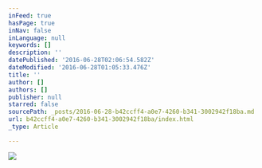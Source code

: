 ```yaml
---
inFeed: true
hasPage: true
inNav: false
inLanguage: null
keywords: []
description: ''
datePublished: '2016-06-28T02:06:54.582Z'
dateModified: '2016-06-28T01:05:33.476Z'
title: ''
author: []
authors: []
publisher: null
starred: false
sourcePath: _posts/2016-06-28-b42ccff4-a0e7-4260-b341-3002942f18ba.md
url: b42ccff4-a0e7-4260-b341-3002942f18ba/index.html
_type: Article

---
```

![](https://the-grid-user-content.s3-us-west-2.amazonaws.com/5620fe1c-91e1-4d5e-ae06-13b170723271.jpg)